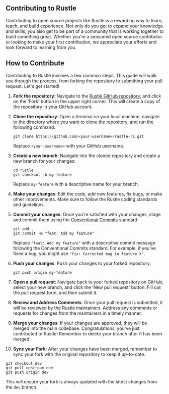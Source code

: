 ## Contributing to Rustle

Contributing to open source projects like Rustle is a rewarding way to learn, teach, and build experience. Not only do you get to expand your knowledge and skills, you also get to be part of a community that is working together to build something great. Whether you're a seasoned open source contributor or looking to make your first contribution, we appreciate your efforts and look forward to learning from you.

## How to Contribute

Contributing to Rustle involves a few common steps. This guide will walk you through the process, from forking the repository to submitting your pull request. Let's get started!

1. **Fork the repository**: Navigate to the [Rustle GitHub repository](https://github.com/rustle-rs/rustle-rs), and click on the 'Fork' button in the upper right corner. This will create a copy of the repository in your GitHub account.

2. **Clone the repository**: Open a terminal on your local machine, navigate to the directory where you want to clone the repository, and run the following command:

   ```
   git clone https://github.com/<your-username>/rustle-rs.git
   ```

   Replace `<your-username>` with your GitHub username.

3. **Create a new branch**: Navigate into the cloned repository and create a new branch for your changes:

   ```
   cd rustle
   git checkout -b my-feature
   ```

   Replace `my-feature` with a descriptive name for your branch.

4. **Make your changes**: Edit the code, add new features, fix bugs, or make other improvements. Make sure to follow the Rustle coding standards and guidelines.

5. **Commit your changes**: Once you're satisfied with your changes, stage and commit them using the [Conventional Commits](https://www.conventionalcommits.org/) standard:

   ```
   git add .
   git commit -m "feat: Add my feature"
   ```

   Replace `"feat: Add my feature"` with a descriptive commit message following the Conventional Commits standard. For example, if you've fixed a bug, you might use `"fix: Corrected bug in feature X"`.

6. **Push your changes**: Push your changes to your forked repository:

   ```
   git push origin my-feature
   ```

7. **Open a pull request**: Navigate back to your forked repository on GitHub, select your new branch, and click the 'New pull request' button. Fill out the pull request form, and then submit it.

8. **Review and Address Comments**: Once your pull request is submitted, it will be reviewed by the Rustle maintainers. Address any comments or requests for changes from the maintainers in a timely manner.

9. **Merge your changes**: If your changes are approved, they will be merged into the main codebase. Congratulations, you've just contributed to Rustle! Remember to delete your branch after it has been merged.

10. **Sync your Fork**: After your changes have been merged, remember to sync your fork with the original repository to keep it up-to-date.

```
git checkout dev
git pull upstream dev
git push origin dev
```

This will ensure your fork is always updated with the latest changes from the `dev` branch.
